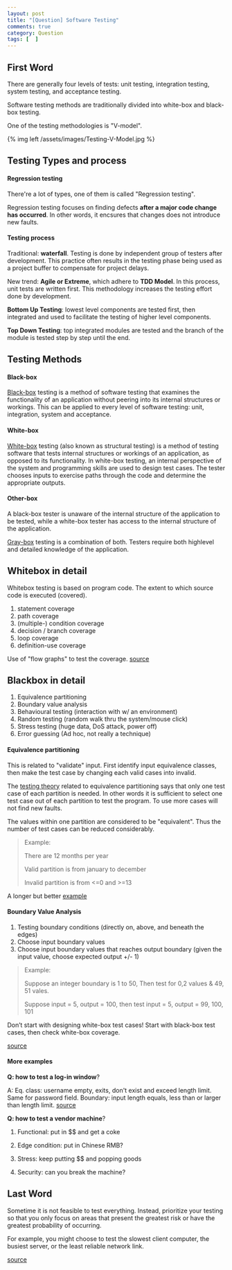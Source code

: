 ```yaml
---
layout: post
title: "[Question] Software Testing"
comments: true
category: Question
tags: [  ]
---
```



## First Word

There are generally four levels of tests: unit testing, integration testing, system testing, and acceptance testing. 

Software testing methods are traditionally divided into white-box and black-box testing. 

One of the testing methodologies is "V-model". 

{% img left /assets/images/Testing-V-Model.jpg %}

## Testing Types and process

#### Regression testing

There're a lot of types, one of them is called "Regression testing".

Regression testing focuses on finding defects __after a major code change has occurred__. In other words, it encsures that changes does not introduce new faults. 

#### Testing process

Traditional: __waterfall__. Testing is done by independent group of testers after development. This practice often results in the testing phase being used as a project buffer to compensate for project delays. 

New trend: __Agile or Extreme__, which adhere to __TDD Model__. In this process, unit tests are written first. This methodology increases the testing effort done by development.

__Bottom Up Testing__: lowest level components are tested first, then integrated and used to facilitate the testing of higher level components. 

__Top Down Testing__: top integrated modules are tested and the branch of the module is tested step by step until the end.

## Testing Methods

#### Black-box

[Black-box](http://en.wikipedia.org/wiki/Black-box_testing) testing is a method of software testing that examines the functionality of an application without peering into its internal structures or workings. This can be applied to every level of software testing: unit, integration, system and acceptance. 

#### White-box

[White-box](http://en.wikipedia.org/wiki/White-box_testing) testing (also known as structural testing) is a method of testing software that tests internal structures or workings of an application, as opposed to its functionality. In white-box testing, an internal perspective of the system and programming skills are used to design test cases. The tester chooses inputs to exercise paths through the code and determine the appropriate outputs.

#### Other-box

A black-box tester is unaware of the internal structure of the application to be tested, while a white-box tester has access to the internal structure of the application. 

[Gray-box](http://en.wikipedia.org/wiki/Grey_box_testing) testing is a combination of both. Testers require both highlevel and detailed knowledge of the application. 

## Whitebox in detail

Whitebox testing is based on program code. The extent to which source code is executed (covered). 

1. statement coverage
2. path coverage
3. (multiple-) condition coverage
4. decision / branch coverage
5. loop coverage
6. definition-use coverage

Use of "flow graphs" to test the coverage. [source](http://people.cs.aau.dk/~bnielsen/TOV07/lektioner/whitebox-07.pdf)

## Blackbox in detail

1. Equivalence partitioning
2. Boundary value analysis
3. Behavioural testing (interaction with w/ an environment)
4. Random testing (random walk thru the system/mouse click)
5. Stress testing (huge data, DoS attack, power off)
6. Error guessing (Ad hoc, not really a technique)

#### Equivalence partitioning

This is related to "validate" input. First identify input equivalence classes, then make the test case by changing each valid cases into invalid. 

The [testing theory](http://en.wikipedia.org/wiki/Equivalence_partitioning) related to equivalence partitioning says that only one test case of each partition is needed. In other words it is sufficient to select one test case out of each partition to test the program. To use more cases will not find new faults. 

The values within one partition are considered to be "equivalent". Thus the number of test cases can be reduced considerably.

> Example: 
>
> There are 12 months per year 
>
> Valid partition is from january to december
>
> Invalid partition is from <=0 and >=13

A longer but better [example](http://users.csc.calpoly.edu/~jdalbey/205/Resources/grocerystore.html)

#### Boundary Value Analysis

1. Testing boundary conditions (directly on, above, and beneath the edges)
2. Choose input boundary values
3. Choose input boundary values that reaches output boundary (given the input value, choose expected output +/- 1) 

> Example: 
>
> Suppose an integer boundary is 1 to 50, Then test for 0,2 values & 49, 51 vales.
>
> Suppose input = 5, output = 100, then test input = 5, output = 99, 100, 101

Don’t start with designing white-box test cases! Start with black-box test cases, then check white-box coverage. 

[source](http://people.cs.aau.dk/~bnielsen/TOV07/lektioner/blackbox-07.pdf)

#### More examples

__Q: how to test a log-in window__?

A: Eq. class: username empty, exits, don't exist and exceed length limit. Same for password field. Boundary: input length equals, less than or larger than length limit. [source](http://www.geekinterview.com/question_details/23184)

__Q: how to test a vendor machine__?

1. Functional: put in $$ and get a coke

2. Edge condition: put in Chinese RMB?

3. Stress: keep putting $$ and popping goods

4. Security: can you break the machine? 

## Last Word

Sometime it is not feasible to test everything. Instead, prioritize your testing so that you only focus on areas that present the greatest risk or have the greatest probability of occurring. 

For example, you might choose to test the slowest client computer, the busiest server, or the least reliable network link. 

[source](http://technet.microsoft.com/en-us/library/cc782852(v=ws.10).aspx)
